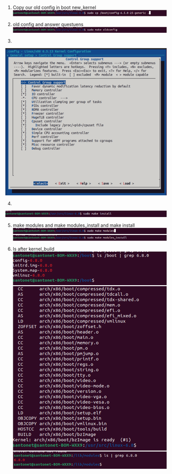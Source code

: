 

1. Copy our old config in boot new_kernel 
    ![cp_old_config](cp_old_config.png)

2. old config and answer questuens
![old_config](old_config.png)

3.
![menuconfig](menuconfig.png)


4.
![make](make_install.png)   

5. make modules and make modules_install and make install
![modules](modules.png)
![modules_install](modules_install.png)


6. ls after kernel_build
![ls_arter_instal](ls_arter_instal.png)
![kernel](kernel.png)
![ls_after_install_2](ls_after_install_2.png)
